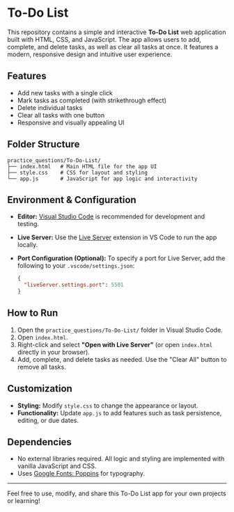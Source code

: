 # To-Do List

This repository contains a simple and interactive **To-Do List** web application built with HTML, CSS, and JavaScript. The app allows users to add, complete, and delete tasks, as well as clear all tasks at once. It features a modern, responsive design and intuitive user experience.

## Features

- Add new tasks with a single click
- Mark tasks as completed (with strikethrough effect)
- Delete individual tasks
- Clear all tasks with one button
- Responsive and visually appealing UI

## Folder Structure

```
practice_questions/To-Do-List/
├── index.html   # Main HTML file for the app UI
├── style.css    # CSS for layout and styling
└── app.js       # JavaScript for app logic and interactivity
```

## Environment & Configuration

- **Editor:** [Visual Studio Code](https://code.visualstudio.com/) is recommended for development and testing.
- **Live Server:** Use the [Live Server](https://marketplace.visualstudio.com/items?itemName=ritwickdey.LiveServer) extension in VS Code to run the app locally.
- **Port Configuration (Optional):** To specify a port for Live Server, add the following to your `.vscode/settings.json`:

  ```json
  {
    "liveServer.settings.port": 5501
  }
  ```

## How to Run

1. Open the `practice_questions/To-Do-List/` folder in Visual Studio Code.
2. Open `index.html`.
3. Right-click and select **"Open with Live Server"** (or open `index.html` directly in your browser).
4. Add, complete, and delete tasks as needed. Use the "Clear All" button to remove all tasks.

## Customization

- **Styling:** Modify `style.css` to change the appearance or layout.
- **Functionality:** Update `app.js` to add features such as task persistence, editing, or due dates.

## Dependencies

- No external libraries required. All logic and styling are implemented with vanilla JavaScript and CSS.
- Uses [Google Fonts: Poppins](https://fonts.google.com/specimen/Poppins) for typography.

---

Feel free to use, modify, and share this To-Do List app for your own projects or learning!
